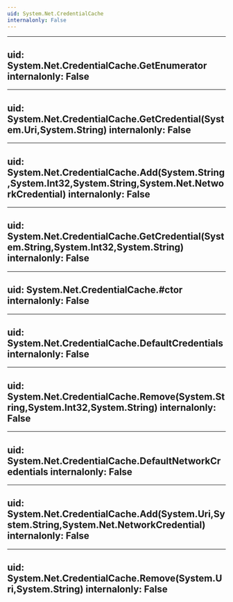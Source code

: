 ```yaml
---
uid: System.Net.CredentialCache
internalonly: False
---
```


---
uid: System.Net.CredentialCache.GetEnumerator
internalonly: False
---

---
uid: System.Net.CredentialCache.GetCredential(System.Uri,System.String)
internalonly: False
---

---
uid: System.Net.CredentialCache.Add(System.String,System.Int32,System.String,System.Net.NetworkCredential)
internalonly: False
---

---
uid: System.Net.CredentialCache.GetCredential(System.String,System.Int32,System.String)
internalonly: False
---

---
uid: System.Net.CredentialCache.#ctor
internalonly: False
---

---
uid: System.Net.CredentialCache.DefaultCredentials
internalonly: False
---

---
uid: System.Net.CredentialCache.Remove(System.String,System.Int32,System.String)
internalonly: False
---

---
uid: System.Net.CredentialCache.DefaultNetworkCredentials
internalonly: False
---

---
uid: System.Net.CredentialCache.Add(System.Uri,System.String,System.Net.NetworkCredential)
internalonly: False
---

---
uid: System.Net.CredentialCache.Remove(System.Uri,System.String)
internalonly: False
---
